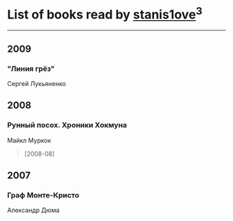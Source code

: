 # List of books read by [stanis1ove](http://vk.com/id59066959)<sup>3</sup>
---

## 2009

### "Линия грёз"
Сергей Лукьяненко



## 2008

### Рунный посох. Хроники Хокмуна
Майкл Муркок
> [2008-08] 



## 2007

### Граф Монте-Кристо
Александр Дюма



